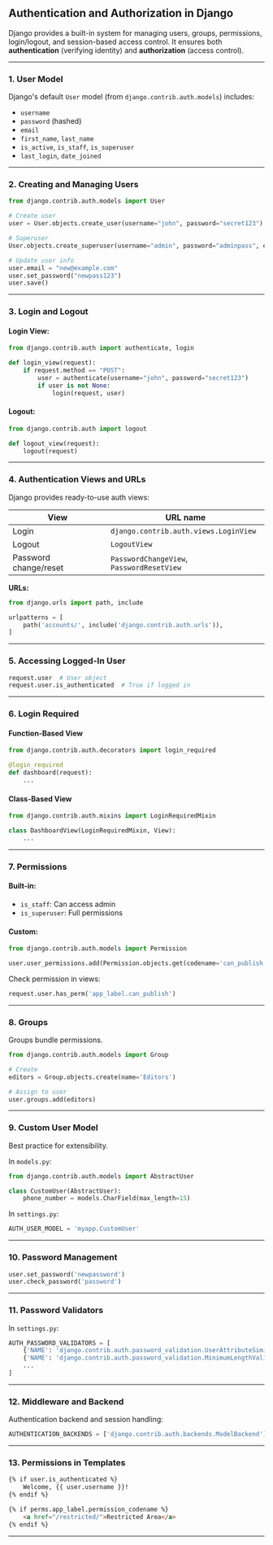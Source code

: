 ## **Authentication and Authorization in Django**

Django provides a built-in system for managing users, groups, permissions, login/logout, and session-based access control. It ensures both **authentication** (verifying identity) and **authorization** (access control).

---

### **1. User Model**

Django's default `User` model (from `django.contrib.auth.models`) includes:

* `username`
* `password` (hashed)
* `email`
* `first_name`, `last_name`
* `is_active`, `is_staff`, `is_superuser`
* `last_login`, `date_joined`

---

### **2. Creating and Managing Users**

```python
from django.contrib.auth.models import User

# Create user
user = User.objects.create_user(username="john", password="secret123")

# Superuser
User.objects.create_superuser(username="admin", password="adminpass", email="admin@example.com")

# Update user info
user.email = "new@example.com"
user.set_password("newpass123")
user.save()
```

---

### **3. Login and Logout**

#### Login View:

```python
from django.contrib.auth import authenticate, login

def login_view(request):
    if request.method == "POST":
        user = authenticate(username="john", password="secret123")
        if user is not None:
            login(request, user)
```

#### Logout:

```python
from django.contrib.auth import logout

def logout_view(request):
    logout(request)
```

---

### **4. Authentication Views and URLs**

Django provides ready-to-use auth views:

| View                  | URL name                                  |
| --------------------- | ----------------------------------------- |
| Login                 | `django.contrib.auth.views.LoginView`     |
| Logout                | `LogoutView`                              |
| Password change/reset | `PasswordChangeView`, `PasswordResetView` |

**URLs:**

```python
from django.urls import path, include

urlpatterns = [
    path('accounts/', include('django.contrib.auth.urls')),
]
```

---

### **5. Accessing Logged-In User**

```python
request.user  # User object
request.user.is_authenticated  # True if logged in
```

---

### **6. Login Required**

#### Function-Based View

```python
from django.contrib.auth.decorators import login_required

@login_required
def dashboard(request):
    ...
```

#### Class-Based View

```python
from django.contrib.auth.mixins import LoginRequiredMixin

class DashboardView(LoginRequiredMixin, View):
    ...
```

---

### **7. Permissions**

#### Built-in:

* `is_staff`: Can access admin
* `is_superuser`: Full permissions

#### Custom:

```python
from django.contrib.auth.models import Permission

user.user_permissions.add(Permission.objects.get(codename='can_publish'))
```

Check permission in views:

```python
request.user.has_perm('app_label.can_publish')
```

---

### **8. Groups**

Groups bundle permissions.

```python
from django.contrib.auth.models import Group

# Create
editors = Group.objects.create(name='Editors')

# Assign to user
user.groups.add(editors)
```

---

### **9. Custom User Model**

Best practice for extensibility.

In `models.py`:

```python
from django.contrib.auth.models import AbstractUser

class CustomUser(AbstractUser):
    phone_number = models.CharField(max_length=15)
```

In `settings.py`:

```python
AUTH_USER_MODEL = 'myapp.CustomUser'
```

---

### **10. Password Management**

```python
user.set_password('newpassword')
user.check_password('password')
```

---

### **11. Password Validators**

In `settings.py`:

```python
AUTH_PASSWORD_VALIDATORS = [
    {'NAME': 'django.contrib.auth.password_validation.UserAttributeSimilarityValidator'},
    {'NAME': 'django.contrib.auth.password_validation.MinimumLengthValidator'},
    ...
]
```

---

### **12. Middleware and Backend**

Authentication backend and session handling:

```python
AUTHENTICATION_BACKENDS = ['django.contrib.auth.backends.ModelBackend']
```

---

### **13. Permissions in Templates**

```html
{% if user.is_authenticated %}
    Welcome, {{ user.username }}!
{% endif %}

{% if perms.app_label.permission_codename %}
    <a href="/restricted/">Restricted Area</a>
{% endif %}
```

---
